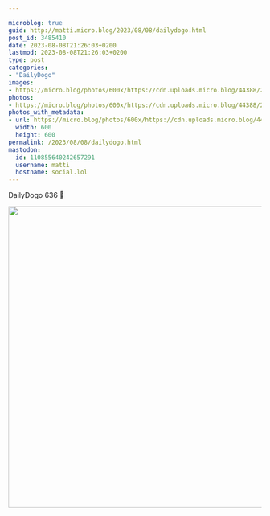 ```yaml
---

microblog: true
guid: http://matti.micro.blog/2023/08/08/dailydogo.html
post_id: 3485410
date: 2023-08-08T21:26:03+0200
lastmod: 2023-08-08T21:26:03+0200
type: post
categories:
- "DailyDogo"
images:
- https://micro.blog/photos/600x/https://cdn.uploads.micro.blog/44388/2023/4a38c4e07d7d46588543db28416e0795.jpg
photos:
- https://micro.blog/photos/600x/https://cdn.uploads.micro.blog/44388/2023/4a38c4e07d7d46588543db28416e0795.jpg
photos_with_metadata:
- url: https://micro.blog/photos/600x/https://cdn.uploads.micro.blog/44388/2023/4a38c4e07d7d46588543db28416e0795.jpg
  width: 600
  height: 600
permalink: /2023/08/08/dailydogo.html
mastodon:
  id: 110855640242657291
  username: matti
  hostname: social.lol
---
```

DailyDogo 636 🐶

<img src="/media/uploads/2023/4a38c4e07d7d46588543db28416e0795.jpg" width="600" height="600" alt="" />
